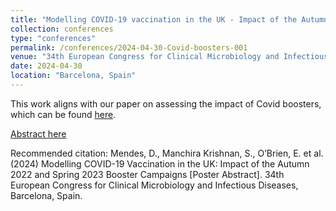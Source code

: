 ```yaml
---
title: "Modelling COVID-19 vaccination in the UK - Impact of the Autumn 2022 and Spring 2023 booster campaigns"
collection: conferences
type: "conferences"
permalink: /conferences/2024-04-30-Covid-boosters-001
venue: "34th European Congress for Clinical Microbiology and Infectious Diseases"
date: 2024-04-30
location: "Barcelona, Spain"
---
```


This work aligns with our paper on assessing the impact of Covid boosters, which can be found [here](/publication/2024-04-25-covid-booster-003).

[Abstract here](Pending)

Recommended citation: Mendes, D., Manchira Krishnan, S., O’Brien, E. et al. (2024) Modelling COVID-19 Vaccination in the UK: Impact of the Autumn 2022 and Spring 2023 Booster Campaigns [Poster Abstract]. 34th European Congress for Clinical Microbiology and Infectious Diseases, Barcelona, Spain.